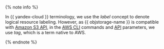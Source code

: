 {% note info %}

In {{ yandex-cloud }} terminology, we use the _label_ concept to denote logical resource labeling. However, as {{ objstorage-name }} is compatible with [Amazon S3 API](https://docs.aws.amazon.com/AmazonS3/latest/API/Welcome.html), in the [AWS CLI](../../storage/tools/aws-cli.md) commands and [API](../../storage/s3/) parameters, we use _tag_, which is a term native to AWS.

{% endnote %}
